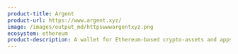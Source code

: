 ```yaml
---
product-title: Argent
product-url: https://www.argent.xyz/
image: /images/output_md/httpswwwargentxyz.png
ecosystem: ethereum
product-description: A wallet for Ethereum-based crypto-assets and apps.
---
```

